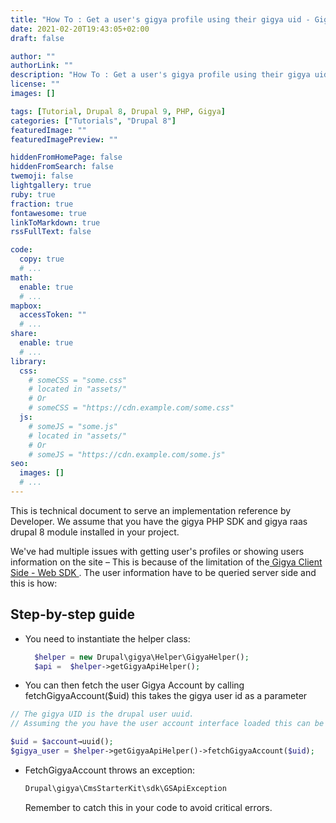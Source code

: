 ```yaml
---
title: "How To : Get a user's gigya profile using their gigya uid - Gigya Drupal 8/9"
date: 2021-02-20T19:43:05+02:00
draft: false

author: ""
authorLink: ""
description: "How To : Get a user's gigya profile using their gigya uid - Drupal 8/9"
license: ""
images: []

tags: [Tutorial, Drupal 8, Drupal 9, PHP, Gigya]
categories: ["Tutorials", "Drupal 8"]
featuredImage: ""
featuredImagePreview: ""

hiddenFromHomePage: false
hiddenFromSearch: false
twemoji: false
lightgallery: true
ruby: true
fraction: true
fontawesome: true
linkToMarkdown: true
rssFullText: false

code:
  copy: true
  # ...
math:
  enable: true
  # ...
mapbox:
  accessToken: ""
  # ...
share:
  enable: true
  # ...
library:
  css:
    # someCSS = "some.css"
    # located in "assets/"
    # Or
    # someCSS = "https://cdn.example.com/some.css"
  js:
    # someJS = "some.js"
    # located in "assets/"
    # Or
    # someJS = "https://cdn.example.com/some.js"
seo:
  images: []
  # ...
---
```


This is technical document to serve an implementation reference by Developer. We assume that you have the gigya PHP SDK and gigya raas drupal 8 module installed in your project.

We've had multiple issues with getting user's profiles or showing users information on the site – This is because of the limitation of the[ Gigya Client Side - Web SDK ](https://developers.gigya.com/display/GD/Web+SDK). The user information have to be queried server side and this is how:

## Step-by-step guide

- You need to instantiate the helper class:

  ```php
    $helper = new Drupal\gigya\Helper\GigyaHelper();
    $api =  $helper->getGigyaApiHelper();
  ```

-  You can then fetch the user Gigya Account by calling fetchGigyaAccount($uid) this takes the gigya user id as a parameter

  

  ```php
  // The gigya UID is the drupal user uuid.
  // Assuming the you have the user account interface loaded this can be fetched like this.
  
  $uid = $account→uuid();
  $gigya_user = $helper->getGigyaApiHelper()->fetchGigyaAccount($uid);
  ```

  

- FetchGigyaAccount throws an exception:

  ```php
  Drupal\gigya\CmsStarterKit\sdk\GSApiException
  ```

  
  Remember to catch this in your code to avoid critical errors.

  